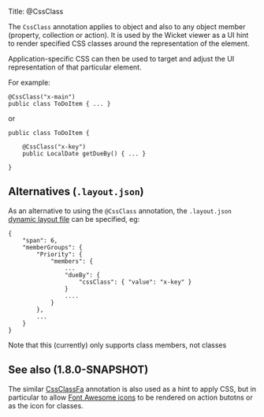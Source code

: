 Title: @CssClass

The `CssClass` annotation applies to object and also to any object member 
(property, collection or action).  It is used by the Wicket viewer as a UI hint 
to render specified CSS classes around the representation of the element.

Application-specific CSS can then be used to target and adjust the UI representation
of that particular element.

For example:

    @CssClass("x-main")
    public class ToDoItem { ... }

or

    public class ToDoItem { 
    
        @CssClass("x-key")
        public LocalDate getDueBy() { ... }
        
    }


## Alternatives (`.layout.json`)

As an alternative to using the `@CssClass` annotation, the `.layout.json` 
[dynamic layout file](../../components/viewers/wicket/dynamic-layouts.html) 
can be specified, eg:

    {
        "span": 6,
        "memberGroups": {
            "Priority": {
                "members": {
                    ...
                    "dueBy": {
                        "cssClass": { "value": "x-key" }
                    }
                    ....
                }
            },
            ...
        }
    }


Note that this (currently) only supports class members, not classes


## See also (1.8.0-SNAPSHOT)

The similar [CssClassFa](./CssClassFa.html) annotation is also used as a hint 
to apply CSS, but in particular to allow [Font Awesome icons](http://fortawesome.github.io/Font-Awesome/icons/)
to be rendered on action butotns or as the icon for classes.
